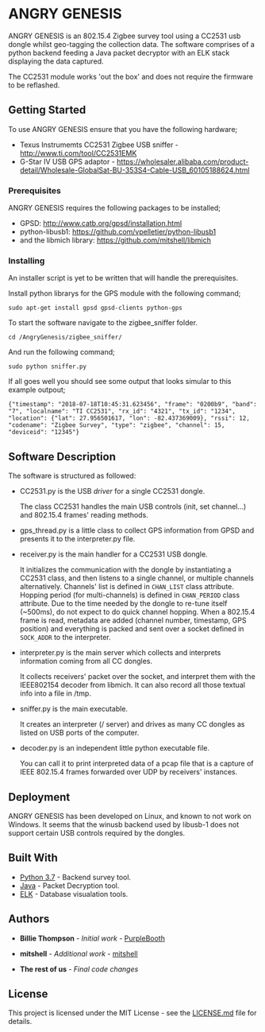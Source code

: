 # ANGRY GENESIS

ANGRY GENESIS is an 802.15.4 Zigbee survey tool using a CC2531 usb dongle whilst geo-tagging the collection data. The software comprises of a python backend feeding a Java packet decryptor with an ELK stack displaying the data captured.

The CC2531 module works 'out the box' and does not require the firmware to be reflashed.

## Getting Started

To use ANGRY GENESIS ensure that you have the following hardware;

* Texus Instrumemts CC2531 Zigbee USB sniffer - http://www.ti.com/tool/CC2531EMK
* G-Star IV USB GPS adaptor - https://wholesaler.alibaba.com/product-detail/Wholesale-GlobalSat-BU-353S4-Cable-USB_60105188624.html

### Prerequisites

ANGRY GENESIS requires the following packages to be installed;

* GPSD: http://www.catb.org/gpsd/installation.html
* python-libusb1: https://github.com/vpelletier/python-libusb1
* and the libmich library: https://github.com/mitshell/libmich

### Installing

An installer script is yet to be written that will handle the prerequisites.

Install python librarys for the GPS module with the following command;

```
sudo apt-get install gpsd gpsd-clients python-gps
```

To start the software navigate to the zigbee_sniffer folder.


```
cd /AngryGenesis/zigbee_sniffer/
```

And run the following command;

```
sudo python sniffer.py
```

If all goes well you should see some output that looks simular to this example outpout;

```
{"timestamp": "2018-07-18T10:45:31.623456", "frame": "0200b9", "band": "7", "localname": "TI CC2531", "rx_id": "4321", "tx_id": "1234", "location": {"lat": 27.956501617, "lon": -82.437369009}, "rssi": 12, "codename": "Zigbee Survey", "type": "zigbee", "channel": 15, "deviceid": "12345"}
```

## Software Description

The software is structured as followed:

* CC2531.py is the USB *driver* for a single CC2531 dongle.

   The class CC2531 handles the main USB controls (init, set channel...) and 
   802.15.4 frames' reading methods.

* gps_thread.py is a little class to collect GPS information from GPSD and presents it to the interpreter.py file.

* receiver.py is the main handler for a CC2531 USB dongle.

   It initializes the communication with the dongle by instantiating a CC2531 
   class, and then listens to a single channel, or multiple channels
   alternatively. Channels' list is defined in `CHAN_LIST` class attribute. 
   Hopping period (for multi-channels) is defined in `CHAN_PERIOD` class
   attribute. Due to the time needed by the dongle to re-tune itself (~500ms), 
   do not expect to do quick channel hopping. When a 802.15.4 frame is read,
   metadata are added (channel number, timestamp, GPS position) and everything
   is packed and sent over a socket defined in `SOCK_ADDR` to the interpreter.

* interpreter.py is the main server which collects and interprets information coming from all CC dongles.
   
   It collects receivers' packet over the socket, and interpret them with the IEEE802154 decoder from libmich. It can also record all those textual info into a file in /tmp.

* sniffer.py is the main executable.
   
   It creates an interpreter (/ server) and drives as many CC dongles as listed 
   on USB ports of the computer.

* decoder.py is an independent little python executable file.

   You can call it to print interpreted data of a pcap file that is a capture 
   of IEEE 802.15.4 frames forwarded over UDP by receivers' instances.

## Deployment

ANGRY GENESIS has been developed on Linux, and known to not work on Windows. It seems that the winusb backend used by libusb-1 does not support certain USB controls required by the dongles.


## Built With

* [Python 3.7](https://www.python.org/getit/) - Backend survey tool.
* [Java](https://java.com/en/download/) - Packet Decryption tool.
* [ELK](https://www.elastic.co/elk-stack) - Database visualation tools.

## Authors

* **Billie Thompson** - *Initial work* - [PurpleBooth](https://github.com/PurpleBooth)

* **mitshell** - *Additional work* - [mitshell](https://github.com/mitshell/CC2531)

* **The rest of us** - *Final code changes*

## License

This project is licensed under the MIT License - see the [LICENSE.md](LICENSE.md) file for details.
